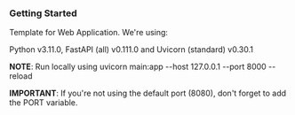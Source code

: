 ### Getting Started

Template for Web Application. We're using:

Python v3.11.0, FastAPI (all) v0.111.0 and Uvicorn (standard) v0.30.1

**NOTE**: Run locally using uvicorn main:app --host 127.0.0.1 --port 8000 --reload

**IMPORTANT**: If you're not using the default port (8080), don't forget to add the PORT variable.
